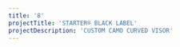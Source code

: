```yaml
---
title: '8'
projectTitle: 'STARTER® BLACK LABEL'
projectDescription: 'CUSTOM CAMO CURVED VISOR'
---
```


